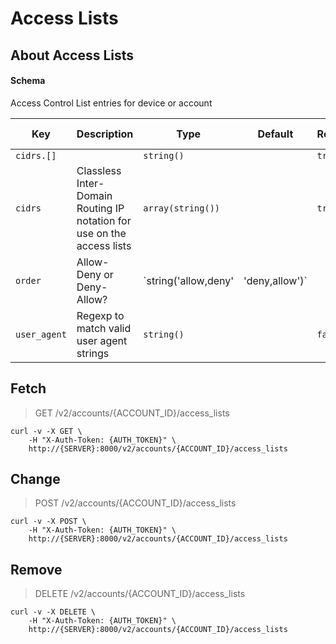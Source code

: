 # Access Lists

## About Access Lists

#### Schema

Access Control List entries for device or account



Key | Description | Type | Default | Required | Support Level
--- | ----------- | ---- | ------- | -------- | -------------
`cidrs.[]` |   | `string()` |   | `true` |  
`cidrs` | Classless Inter-Domain Routing IP notation for use on the access lists | `array(string())` |   | `true` |  
`order` | Allow-Deny or Deny-Allow? | `string('allow,deny' | 'deny,allow')` |   | `true` |  
`user_agent` | Regexp to match valid user agent strings | `string()` |   | `false` |  



## Fetch

> GET /v2/accounts/{ACCOUNT_ID}/access_lists

```shell
curl -v -X GET \
    -H "X-Auth-Token: {AUTH_TOKEN}" \
    http://{SERVER}:8000/v2/accounts/{ACCOUNT_ID}/access_lists
```

## Change

> POST /v2/accounts/{ACCOUNT_ID}/access_lists

```shell
curl -v -X POST \
    -H "X-Auth-Token: {AUTH_TOKEN}" \
    http://{SERVER}:8000/v2/accounts/{ACCOUNT_ID}/access_lists
```

## Remove

> DELETE /v2/accounts/{ACCOUNT_ID}/access_lists

```shell
curl -v -X DELETE \
    -H "X-Auth-Token: {AUTH_TOKEN}" \
    http://{SERVER}:8000/v2/accounts/{ACCOUNT_ID}/access_lists
```

